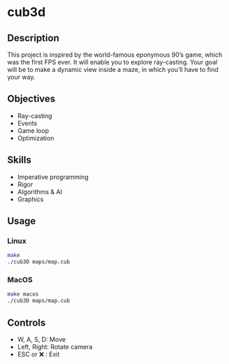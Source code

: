 # cub3d

## Description

This project is inspired by the world-famous eponymous 90’s game, which was the first FPS ever. It will enable you to explore ray-casting. Your goal will be to make a dynamic view inside a maze, in which you’ll have to find your way.

## Objectives

- Ray-casting
- Events
- Game loop
- Optimization

## Skills

- Imperative programming
- Rigor
- Algorithms & AI
- Graphics

## Usage

### Linux

```bash
make
./cub3D maps/map.cub
```

### MacOS

```bash
make macos
./cub3D maps/map.cub
```

## Controls

- W, A, S, D: Move
- Left, Right: Rotate camera
- ESC or ❌ : Exit


